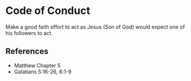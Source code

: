 # Code of Conduct

Make a good faith effort to act as Jesus (Son of God) would expect one of his followers to act.

## References
- Matthew Chapter 5
- Galatians 5:16-26, 6:1-9
